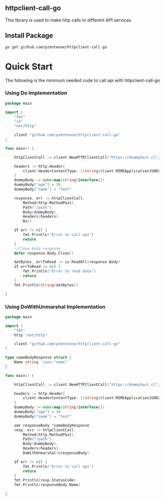 ## httpclient-call-go

This library is used to make http calls to different API services

## Install Package

`go get github.com/pzentenoe/httpclient-call-go`

# Quick Start

The following is the minimum needed code to call api with httpclient-call-go

### Using Do Implementation

```go
package main

import (
	"fmt"
	"io"
	"net/http"

	client "github.com/pzentenoe/httpclient-call-go"
)

func main() {

	httpClientCall := client.NewHTTPClientCall("https://dummyhost.cl", &http.Client{})

	headers := http.Header{
		client.HeaderContentType: []string{client.MIMEApplicationJSON},
	}
	dummyBody := make(map[string]interface{})
	dummyBody["age"] = 30
	dummyBody["name"] = "test"

	response, err := httpClientCall.
		Method(http.MethodPost).
		Path("/path").
		Body(dummyBody).
		Headers(headers).
		Do()

	if err != nil {
		fmt.Println("Error to call api")
		return
	}
	//Close body response 
	defer response.Body.Close()

	datBytes, errToRead := io.ReadAll(response.Body)
	if errToRead != nil {
		fmt.Println("Error to read data")
		return
	}
	fmt.Println(string(datBytes))

}
```

### Using DoWithUnmarshal Implementation

```go
package main

import (
	"fmt"
	http "net/http"

	client "github.com/pzentenoe/httpclient-call-go"
)

type someBodyResponse struct {
	Name string `json:"name"`
}

func main() {

	httpClientCall := client.NewHTTPClientCall("https://dummyhost.cl", &http.Client{})

	headers := http.Header{
		client.HeaderContentType: []string{client.MIMEApplicationJSON},
	}
	dummyBody := make(map[string]interface{})
	dummyBody["age"] = 30
	dummyBody["name"] = "test"

	var responseBody *someBodyResponse
	resp, err := httpClientCall.
		Method(http.MethodPost).
		Path("/path").
		Body(dummyBody).
		Headers(headers).
		DoWithUnmarshal(&responseBody)

	if err != nil {
		fmt.Println("Error to call api")
		return
	}
	fmt.Println(resp.StatusCode)
	fmt.Println(responseBody.Name)

}
```